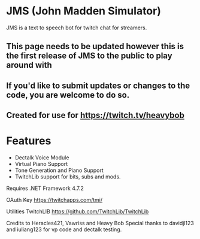 # JMS (John Madden Simulator) 

JMS is a text to speech bot for twitch chat for streamers. 

## This page needs to be updated however this is the first release of JMS to the public to play around with
## If you'd like to submit updates or changes to the code, you are welcome to do so. 
## Created for use for https://twitch.tv/heavybob

# Features
- Dectalk Voice Module
- Virtual Piano Support
- Tone Generation and Piano Support
- TwitchLib support for bits, subs and mods. 

Requires .NET Framework 4.7.2

OAuth Key
https://twitchapps.com/tmi/

Utilities TwitchLIB
https://github.com/TwitchLib/TwitchLib

Credits to Heracles421, Vawriss and Heavy Bob 
Special thanks to davidjl123 and iuliang123 for vp code and dectalk testing. 
